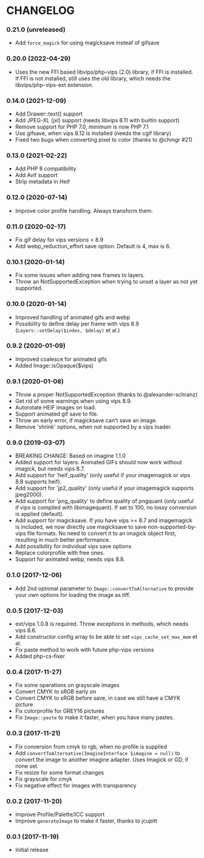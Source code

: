 # CHANGELOG

### 0.21.0 (unreleased)
  * Add `force_magick` for using magicksave insteaf of gifsave

### 0.20.0 (2022-04-29)
  * Uses the new FFI based libvips/php-vips (2.0) library, if FFI is installed. 
    If FFI is not installed, still uses the old library, which needs the 
    libvips/php-vips-ext extension.

### 0.14.0 (2021-12-09)
  * Add Drawer::text() support
  * Add JPEG-XL (jxl) support (needs libvips 8.11 with builtin support)
  * Remove support for PHP 7.0, minimum is now PHP 7.1
  * Use gifsave, when vips 8.12 is installed (needs the cgif library)
  * Fixed two bugs when converting pixel to color (thanks to @chmgr #21)

### 0.13.0 (2021-02-22)
  * Add PHP 8 compatibility
  * Add Avif support
  * Strip metadata in Heif

### 0.12.0 (2020-07-14)
  * Improve color profile handling. Always transform them.

### 0.11.0 (2020-02-17)
  * Fix gif delay for vips versions < 8.9
  * Add webp_reduction_effort save option. Default is 4, max is 6.

### 0.10.1 (2020-01-14)

  * Fix some issues when adding new frames to layers.
  * Throw an NotSupportedException when trying to unset a layer as not yet supported.
  
### 0.10.0 (2020-01-14)

  * Improved handling of animated gifs and webp
  * Possibility to define delay per frame with vips 8.9 (`Layers::setDelay($index, $delay)` et al.) 

### 0.9.2 (2020-01-09)

  * Improved coalesce for animated gifs
  * Added Image::isOpaque($vips)

### 0.9.1 (2020-01-08)

  * Throw a proper NotSupportedException (thanks to @alexander-schranz) 
  * Get rid of some warnings when using vips 8.9.
  * Autorotate HEIF images on load.
  * Support animated gif save to file.
  * Throw an early error, if magicksave can't save an image.
  * Remove 'shrink' options, when not supported by a vips loader.

### 0.9.0 (2019-03-07)

  * BREAKING CHANGE: Based on imagine 1.1.0
  * Added support for layers. Animated GIFs should now work without imagick, but needs vips 8.7.
  * Add support for 'heif_quality' (only useful if your imagemagick or vips 8.8 supports heif).
  * Add support for 'jp2_quality' (only useful if your imagemagick supports jpeg2000).
  * Add support for 'png_quality' to define quality of pngquant (only useful if vips is compiled with libimagequant).
    If set to 100, no lossy conversion is applied (default).
  * Add support for magicksave. If you have vips >= 8.7 and imagemagick is included, we now 
    directly use magicksave to save non-supported-by-vips file formats. No need to convert it to an imagick 
    object first, resulting in much better performance. 
  * Add possibility for individual vips save options 
  * Replace colorprofile with free ones.
  * Support for animated webp, needs vips 8.8.

### 0.1.0 (2017-12-06)

  * Add 2nd optional parameter to `Image::convertToAlternative` to provide your own options for loading the image as tiff. 

### 0.0.5 (2017-12-03)

  * ext/vips 1.0.8 is required. Throw exceptions in methods, which needs vips 8.6.
  * Add constructor config array to be able to set `vips_cache_set_max_mem` et al.
  * Fix paste method to work with future php-vips versions
  * Added php-cs-fixer

### 0.0.4 (2017-11-27)

  * Fix some operations on grayscale images
  * Convert CMYK to sRGB early on
  * Convert CMYK to sRGB before save, in case we still have a CMYK picture
  * Fix colorprofile for GREY16 pictures
  * Fix `Image::paste` to make it faster, when you have many pastes.

### 0.0.3 (2017-11-21)
  * Fix conversion from cmyk to rgb, when no profile is supplied
  * Add `convertToAlternative(ImagineInterface $imagine = null)` to convert the image to 
     another imagine adapter. Uses Imagick or GD, if none set.
  * Fix resize for some format changes
  * Fix grayscale for cmyk
  * Fix negative effect for images with transparency
  
### 0.0.2 (2017-11-20)
  * Improve Profile/Palette/ICC support
  * Improve `generateImage` to make it faster, thanks to jcupitt

### 0.0.1 (2017-11-19)
  * Initial release